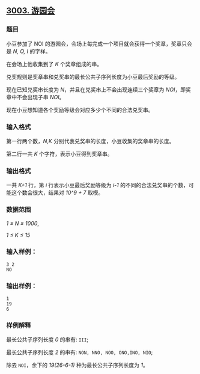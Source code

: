 ## [3003. 游园会](https://www.acwing.com/problem/content/3006/)

### 题目

小豆参加了 NOI 的游园会，会场上每完成一个项目就会获得一个奖章，奖章只会是 *N, O, I* 的字样。

在会场上他收集到了 *K* 个奖章组成的串。

兑奖规则是奖章串和兑奖串的最长公共子序列长度为小豆最后奖励的等级。

现在已知兑奖串长度为 *N*，并且在兑奖串上不会出现连续三个奖章为 *NOI*，即奖章中不会出现子串 *NOI*。

现在小豆想知道各个奖励等级会对应多少个不同的合法兑奖串。

### 输入格式

第一行两个数，*N,K* 分别代表兑奖串的长度，小豆收集的奖章串的长度。

第二行一共 *K* 个字符，表示小豆得到奖章串。

### 输出格式

一共 *K+1* 行，第 *i* 行表示小豆最后奖励等级为 *i-1* 的不同的合法兑奖串的个数，可能这个数会很大，结果对 *10^9 + 7* 取模。

### 数据范围

*1 ≤ N ≤ 1000*,

*1 ≤ K ≤ 15*

### 输入样例：

```
3 2
NO
```

### 输出样例：

```
1
19
6
```

### 样例解释

最长公共子序列长度 *0* 的串有: `III`;

最长公共子序列长度 *2* 的串有: `NON, NNO, NOO, ONO,INO, NIO`;

除去 `NOI`，余下的 *19(26-6-1)* 种为最长公共子序列长度为 *1*。
